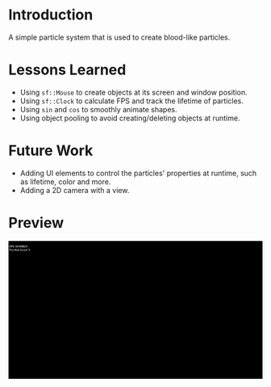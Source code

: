 # Introduction
A simple particle system that is used to create blood-like particles.

# Lessons Learned
- Using `sf::Mouse` to create objects at its screen and window position.
- Using `sf::Clock` to calculate FPS and track the lifetime of particles.
- Using `sin` and `cos` to smoothly animate shapes.
- Using object pooling to avoid creating/deleting objects at runtime.

# Future Work
- Adding UI elements to control the particles' properties at runtime, such as lifetime, color and more.
- Adding a 2D camera with a view.

# Preview
![](https://github.com/MiTsSsS/Particle-System/blob/master/Assets/GitHub/Preview.gif)
